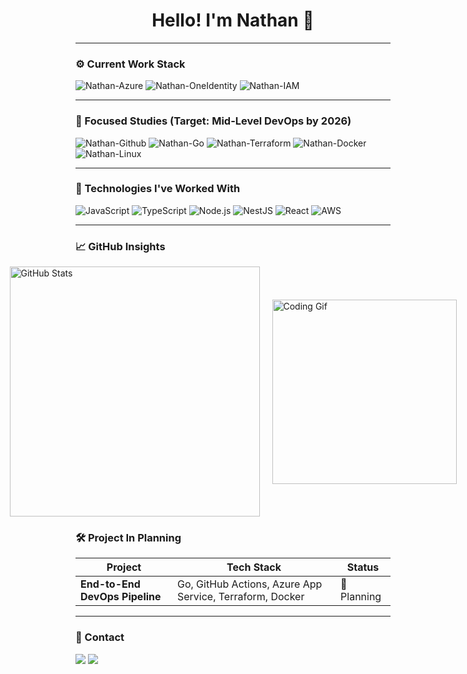 <h1 align="center">Hello! I'm Nathan 👋</h1>

---

### ⚙️ Current Work Stack

<p align="left">
  <img alt="Nathan-Azure" src="https://img.shields.io/badge/Azure-0078D4?style=for-the-badge&logo=azure&logoColor=white"/>
  <img alt="Nathan-OneIdentity" src="https://img.shields.io/badge/One%20Identity-0078D4?style=for-the-badge&logo=one-identity&logoColor=white" />
  <img alt="Nathan-IAM" src="https://img.shields.io/badge/Identity%20%26%20Access%20Management-ff9900?style=for-the-badge"/>
</p>

---

### 🚀 Focused Studies (Target: Mid-Level DevOps by 2026)

<p align="left">
  <img alt="Nathan-Github" src="https://img.shields.io/badge/GitHub%20Actions-2088FF?style=for-the-badge&logo=github-actions&logoColor=white"/>
  <img alt="Nathan-Go" src="https://img.shields.io/badge/GoLang-00ADD8?style=for-the-badge&logo=go&logoColor=white"/>
  <img alt="Nathan-Terraform" src="https://img.shields.io/badge/Terraform-623CE4?style=for-the-badge&logo=terraform&logoColor=white"/>
  <img alt="Nathan-Docker" src="https://img.shields.io/badge/Docker-2496ED?style=for-the-badge&logo=docker&logoColor=white"/>
  <img alt="Nathan-Linux" src="https://img.shields.io/badge/Linux-FCC624?style=for-the-badge&logo=linux&logoColor=black"/>
</p>

---

### 💼 Technologies I've Worked With

<p align="left">
  <img alt="JavaScript" src="https://img.shields.io/badge/JavaScript-F7DF1E?style=for-the-badge&logo=javascript&logoColor=black"/>
  <img alt="TypeScript" src="https://img.shields.io/badge/TypeScript-3178C6?style=for-the-badge&logo=typescript&logoColor=white"/>
  <img alt="Node.js" src="https://img.shields.io/badge/Node.js-339933?style=for-the-badge&logo=node.js&logoColor=white"/>
  <img alt="NestJS" src="https://img.shields.io/badge/NestJS-E0234E?style=for-the-badge&logo=nestjs&logoColor=white"/>
  <img alt="React" src="https://img.shields.io/badge/React-61DAFB?style=for-the-badge&logo=react&logoColor=black"/>
  <img alt="AWS" src="https://img.shields.io/badge/AWS-232F3E?style=for-the-badge&logo=amazon-aws&logoColor=white"/>
</p>

---

### 📈 GitHub Insights

<div style="display: flex; align-items: center; justify-content: center; gap: 20px;">
  <img src="https://github-readme-stats.vercel.app/api?username=neitanhs&show_icons=true&theme=radical&title_color=FFD700&icon_color=FFD700&text_color=ffffff&bg_color=0d1117" width="400" alt="GitHub Stats"/>
  <img src="https://i.pinimg.com/originals/67/9a/cf/679acfc168d0846ab8834d5ef7735038.gif" width="295" alt="Coding Gif"/>
</div>

### 🛠️ Project In Planning

| Project | Tech Stack | Status |
|--------|------------|--------|
| **End-to-End DevOps Pipeline** | Go, GitHub Actions, Azure App Service, Terraform, Docker | 🧠 Planning |

---

### 🔗 Contact

<p align="left">
  <a href="mailto:nathanhs002@gmail.com"><img src="https://img.shields.io/badge/Gmail-D14836?style=for-the-badge&logo=gmail&logoColor=white"/></a>
  <a href="https://www.linkedin.com/in/nathan-henrique-santos/" target="_blank"><img src="https://img.shields.io/badge/LinkedIn-0A66C2?style=for-the-badge&logo=linkedin&logoColor=white"/></a>
</p>
